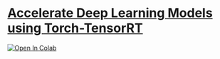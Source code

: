 
# [Accelerate Deep Learning Models using Torch-TensorRT](https://github.com/pytorch/TensorRT/blob/main/notebooks/qat-ptq-workflow.ipynb)

<a href="https://colab.research.google.com/github/YingkunZhou/dnn-demo/blob/main/notebooks/qat-ptq-workflow.ipynb" target="_parent"><img src="https://colab.research.google.com/assets/colab-badge.svg" alt="Open In Colab"/></a>